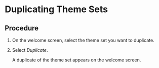 <!-- loioeccc7de8c3884fc4a8e36af19cf44423 -->

# Duplicating Theme Sets



## Procedure

1.  On the welcome screen, select the theme set you want to duplicate.

2.  Select *Duplicate*.

    A duplicate of the theme set appears on the welcome screen.


